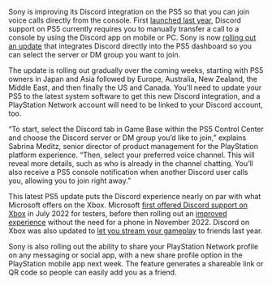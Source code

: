 Sony is improving its Discord integration on the PS5 so that you can join voice calls directly from the console. First [launched last year](/2023/3/8/23630228/sony-ps5-update-discord-1440p-vrr-support), Discord support on PS5 currently requires you to manually transfer a call to a console by using the Discord app on mobile or PC. Sony is now [rolling out an update](https://blog.playstation.com/2024/06/13/ps5-players-will-soon-be-able-to-join-discord-voice-chat-directly-from-their-console/) that integrates Discord directly into the PS5 dashboard so you can select the server or DM group you want to join.

The update is rolling out gradually over the coming weeks, starting with PS5 owners in Japan and Asia followed by Europe, Australia, New Zealand, the Middle East, and then finally the US and Canada. You’ll need to update your PS5 to the latest system software to get this new Discord integration, and a PlayStation Network account will need to be linked to your Discord account, too.

“To start, select the Discord tab in Game Base within the PS5 Control Center and choose the Discord server or DM group you’d like to join,” explains Sabrina Meditz, senior director of product management for the PlayStation platform experience. “Then, select your preferred voice channel. This will reveal more details, such as who is already in the channel chatting. You’ll also receive a PS5 console notification when another Discord user calls you, allowing you to join right away.”

This latest PS5 update puts the Discord experience nearly on par with what Microsoft offers on the Xbox. Microsoft [first offered Discord support on Xbox](/2022/7/20/23271170/discord-xbox-voice-calls-integration-hands-on) in July 2022 for testers, before then rolling out an [improved experience](/2022/11/16/23460701/xbox-november-update-discord-voice-channels-deals-capture) without the need for a phone in November 2022. Discord on Xbox was also updated to [let you stream your gameplay](/2023/8/2/23816949/discord-xbox-stream-feature-testing-xbox-insiders) to friends last year.

Sony is also rolling out the ability to share your PlayStation Network profile on any messaging or social app, with a new share profile option in the PlayStation mobile app next week. The feature generates a shareable link or QR code so people can easily add you as a friend.
